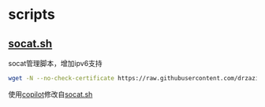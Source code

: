 # scripts

## [socat.sh](https://github.com/drzazi/scripts/blob/main/socat.sh)
socat管理脚本，增加ipv6支持

```bash
wget -N --no-check-certificate https://raw.githubusercontent.com/drzazi/scripts/main/socat.sh && chmod +x socat.sh && bash socat.sh
```

使用[copilot](https://marketplace.visualstudio.com/items?itemName=GitHub.copilot)修改自[socat.sh](https://github.com/ToyoDAdoubiBackup/doubi/blob/master/socat.sh)
